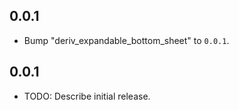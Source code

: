 ## 0.0.1

 - Bump "deriv_expandable_bottom_sheet" to `0.0.1`.

## 0.0.1

* TODO: Describe initial release.
